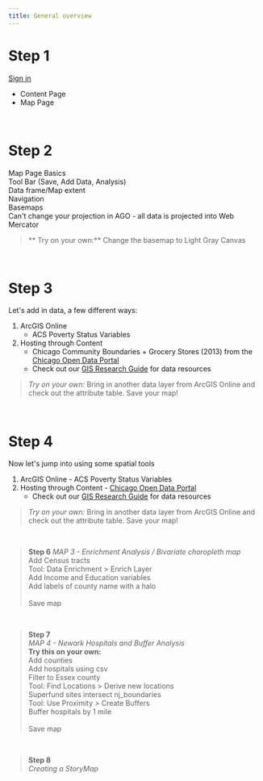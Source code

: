 ```yaml
---
title: General overview
---
```


# **Step 1** <br>
[Sign in](https://northwestern.maps.arcgis.com/home/index.html)<br>
* Content Page <br>
* Map Page <br>

<br>

# **Step 2** <br>
Map Page Basics <br>
     Tool Bar (Save, Add Data, Analysis) <br>
     Data frame/Map extent <br>
     Navigation <br>
     Basemaps <br>
     Can't change your projection in AGO - all data is projected into Web Mercator <br>
> ** Try on your own:** Change the basemap to Light Gray Canvas <br>

<br>

# **Step 3** <br>
Let's add in data, a few different ways:
1. ArcGIS Online
     * ACS Poverty Status Variables
3. Hosting through Content
     * Chicago Community Boundaries + Grocery Stores (2013) from the [Chicago Open Data Portal](https://data.cityofchicago.org/)<br>
     * Check out our [GIS Research Guide](https://libguides.northwestern.edu/gis) for data resources <br> 
> *Try on your own:* Bring in another data layer from ArcGIS Online and check out the attribute table. Save your map!

<br> 

# **Step 4** <br>
Now let's jump into using some spatial tools
1. ArcGIS Online - ACS Poverty Status Variables
2. Hosting through Content - [Chicago Open Data Portal](https://data.cityofchicago.org/)
     * Check out our [GIS Research Guide](https://libguides.northwestern.edu/gis) for data resources <br> 
> *Try on your own:* Bring in another data layer from ArcGIS Online and check out the attribute table. Save your map!

<br> 

> **Step 6** 
> *MAP 3 - Enrichment Analysis / Bivariate choropleth map* <br>
> Add Census tracts <br>
> Tool: Data Enrichment > Enrich Layer <br>
> 	Add Income and Education variables <br>
> Add labels of county name with a halo <br>
> <br>
> Save map 

<br>

> **Step 7** <br>
> *MAP 4 - Newark Hospitals and Buffer Analysis* <br>
> **Try this on your own:** <br>
> 	Add counties <br>
> Add hospitals using csv <br>
> 	Filter to Essex county <br>
> Tool: Find Locations > Derive new locations <br>
> 	Superfund sites intersect nj_boundaries <br>
> Tool: Use Proximity > Create Buffers <br>
> 	Buffer hospitals by 1 mile <br>
> <br>
> Save map

<br>

> **Step 8** <br>
> *Creating a StoryMap*
